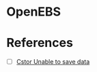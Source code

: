 # OpenEBS


# References

- [ ] [Cstor Unable to save data](https://github.com/openebs/openebs/issues/3508)


